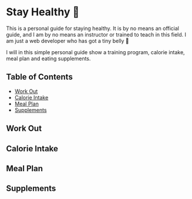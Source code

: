 # Stay Healthy 🍎

This is a personal guide for staying healthy. It is by no means an official guide, and I am by no means an instructor or trained to teach in this field. I am just a web developer who has got a tiny belly 🐷

I will in this simple personal guide show a training program, calorie intake, meal plan and eating supplements.

## Table of Contents

* [Work Out](#work-out)
* [Calorie Intake](#calorie-intake)
* [Meal Plan](#meal-plan)
* [Supplements](#supplements)

## Work Out

## Calorie Intake

## Meal Plan

## Supplements